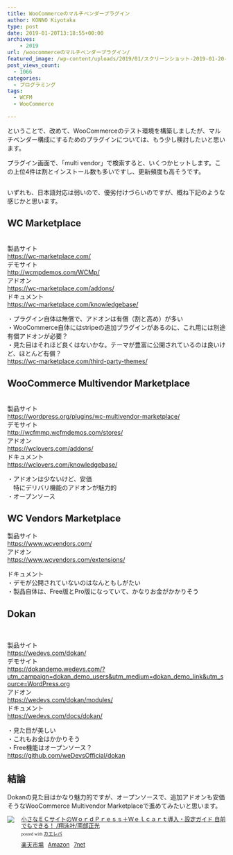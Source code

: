 ```yaml
---
title: WooCommerceのマルチベンダープラグイン
author: KONNO Kiyotaka
type: post
date: 2019-01-20T13:18:55+00:00
archives:
    - 2019
url: /woocommerceのマルチベンダープラグイン/
featured_image: /wp-content/uploads/2019/01/スクリーンショット-2019-01-20-22.17.58.jpg
post_views_count:
  - 1066
categories:
  - プログラミング
tags:
  - WCFM
  - WooCommerce

---
```

ということで、改めて、WooCommerceのテスト環境を構築しましたが、マルチベンダー構成にするためのプラグインについては、もう少し検討したいと思います。

プラグイン画面で、「multi vendor」で検索すると、いくつかヒットします。この上位4件は割とインストール数も多いですし、更新頻度も高そうです。<figure class="wp-block-image">

<img src="https://i0.wp.com/www.programmers-office.ml/wp-content/uploads/2019/01/スクリーンショット-2019-01-20-21.23.53.jpg?ssl=1" alt="" class="wp-image-2720" srcset="https://i0.wp.com/www.programmers-office.ml/wp-content/uploads/2019/01/スクリーンショット-2019-01-20-21.23.53.jpg?w=800&ssl=1 800w, https://i0.wp.com/www.programmers-office.ml/wp-content/uploads/2019/01/スクリーンショット-2019-01-20-21.23.53.jpg?resize=300%2C161&ssl=1 300w, https://i0.wp.com/www.programmers-office.ml/wp-content/uploads/2019/01/スクリーンショット-2019-01-20-21.23.53.jpg?resize=768%2C412&ssl=1 768w" sizes="(max-width: 800px) 100vw, 800px" data-recalc-dims="1" /> </figure> 

いずれも、日本語対応は弱いので、優劣付けづらいのですが、概ね下記のような感じかと思います。

## WC Marketplace<figure class="wp-block-image">

<img src="https://i0.wp.com/www.programmers-office.ml/wp-content/uploads/2019/01/スクリーンショット-2019-01-20-22.01.53.jpg?fit=1024%2C636&ssl=1" alt="" class="wp-image-2718" srcset="https://i1.wp.com/www.programmers-office.ml/wp-content/uploads/2019/01/スクリーンショット-2019-01-20-22.01.53.jpg?w=2392&ssl=1 2392w, https://i1.wp.com/www.programmers-office.ml/wp-content/uploads/2019/01/スクリーンショット-2019-01-20-22.01.53.jpg?resize=300%2C186&ssl=1 300w, https://i1.wp.com/www.programmers-office.ml/wp-content/uploads/2019/01/スクリーンショット-2019-01-20-22.01.53.jpg?resize=768%2C477&ssl=1 768w, https://i1.wp.com/www.programmers-office.ml/wp-content/uploads/2019/01/スクリーンショット-2019-01-20-22.01.53.jpg?resize=1024%2C636&ssl=1 1024w, https://i1.wp.com/www.programmers-office.ml/wp-content/uploads/2019/01/スクリーンショット-2019-01-20-22.01.53.jpg?w=2000&ssl=1 2000w" sizes="(max-width: 1000px) 100vw, 1000px" /> </figure> 

製品サイト  
<a rel="noreferrer noopener" target="_blank" href="https://wc-marketplace.com/">https://wc-marketplace.com/</a>  
デモサイト  
<a rel="noreferrer noopener" target="_blank" href="http://wcmpdemos.com/WCMp/">http://wcmpdemos.com/WCMp/</a>  
アドオン  
<a rel="noreferrer noopener" target="_blank" href="https://wc-marketplace.com/addons/">https://wc-marketplace.com/addons/</a>  
ドキュメント  
<a rel="noreferrer noopener" target="_blank" href="https://wc-marketplace.com/knowledgebase/">https://wc-marketplace.com/knowledgebase/</a>

・プラグイン自体は無償で、アドオンは有償（割と高め）が多い  
・WooCommerce自体にはstripeの追加プラグインがあるのに、これ用には別途有償アドオンが必要？  
・見た目はそれほど良くはないかな。テーマが豊富に公開されているのは良いけど、ほとんど有償？  
<a rel="noreferrer noopener" target="_blank" href="https://wc-marketplace.com/third-party-themes/">https://wc-marketplace.com/third-party-themes/</a>

## WooCommerce Multivendor Marketplace<figure class="wp-block-image">

<img src="https://i0.wp.com/www.programmers-office.ml/wp-content/uploads/2019/01/スクリーンショット-2019-01-20-22.02.51.jpg?fit=1024%2C728&ssl=1" alt="" class="wp-image-2719" srcset="https://i1.wp.com/www.programmers-office.ml/wp-content/uploads/2019/01/スクリーンショット-2019-01-20-22.02.51.jpg?w=1200&ssl=1 1200w, https://i1.wp.com/www.programmers-office.ml/wp-content/uploads/2019/01/スクリーンショット-2019-01-20-22.02.51.jpg?resize=300%2C213&ssl=1 300w, https://i1.wp.com/www.programmers-office.ml/wp-content/uploads/2019/01/スクリーンショット-2019-01-20-22.02.51.jpg?resize=768%2C546&ssl=1 768w, https://i1.wp.com/www.programmers-office.ml/wp-content/uploads/2019/01/スクリーンショット-2019-01-20-22.02.51.jpg?resize=1024%2C728&ssl=1 1024w" sizes="(max-width: 1000px) 100vw, 1000px" /> </figure> 

製品サイト  
<a rel="noreferrer noopener" target="_blank" href="https://wordpress.org/plugins/wc-multivendor-marketplace/">https://wordpress.org/plugins/wc-multivendor-marketplace/</a>  
デモサイト  
<a rel="noreferrer noopener" target="_blank" href="http://wcfmmp.wcfmdemos.com/stores/">http://wcfmmp.wcfmdemos.com/stores/</a>  
アドオン  
<a rel="noreferrer noopener" target="_blank" href="https://wclovers.com/addons/">https://wclovers.com/addons/</a>  
ドキュメント  
<a rel="noreferrer noopener" target="_blank" href="https://wclovers.com/knowledgebase/">https://wclovers.com/knowledgebase/</a>

・アドオンは少ないけど、安価  
　特にデリバリ機能のアドオンが魅力的  
・オープンソース

## WC Vendors Marketplace

製品サイト  
<a rel="noreferrer noopener" target="_blank" href="https://www.wcvendors.com/">https://www.wcvendors.com/</a>  
アドオン  
<a rel="noreferrer noopener" target="_blank" href="https://www.wcvendors.com/extensions/">https://www.wcvendors.com/extensions/</a>

ドキュメント  
・デモが公開されていないのはなんともしがたい  
・製品自体は、Free版とPro版になっていて、かなりお金がかかりそう

## Dokan<figure class="wp-block-image">

<img src="https://i1.wp.com/www.programmers-office.ml/wp-content/uploads/2019/01/スクリーンショット-2019-01-20-22.00.38.jpg?resize=1024%2C836&#038;ssl=1" alt="" class="wp-image-2722" srcset="https://i1.wp.com/www.programmers-office.ml/wp-content/uploads/2019/01/スクリーンショット-2019-01-20-22.00.38.jpg?resize=1024%2C836&ssl=1 1024w, https://i1.wp.com/www.programmers-office.ml/wp-content/uploads/2019/01/スクリーンショット-2019-01-20-22.00.38.jpg?resize=300%2C245&ssl=1 300w, https://i1.wp.com/www.programmers-office.ml/wp-content/uploads/2019/01/スクリーンショット-2019-01-20-22.00.38.jpg?resize=768%2C627&ssl=1 768w, https://i1.wp.com/www.programmers-office.ml/wp-content/uploads/2019/01/スクリーンショット-2019-01-20-22.00.38.jpg?w=1200&ssl=1 1200w" sizes="(max-width: 1000px) 100vw, 1000px" data-recalc-dims="1" /> </figure> <figure class="wp-block-image"><img src="https://i2.wp.com/www.programmers-office.ml/wp-content/uploads/2019/01/スクリーンショット-2019-01-20-22.00.59.jpg?ssl=1" alt="" class="wp-image-2721" srcset="https://i2.wp.com/www.programmers-office.ml/wp-content/uploads/2019/01/スクリーンショット-2019-01-20-22.00.59.jpg?w=800&ssl=1 800w, https://i2.wp.com/www.programmers-office.ml/wp-content/uploads/2019/01/スクリーンショット-2019-01-20-22.00.59.jpg?resize=300%2C260&ssl=1 300w, https://i2.wp.com/www.programmers-office.ml/wp-content/uploads/2019/01/スクリーンショット-2019-01-20-22.00.59.jpg?resize=768%2C664&ssl=1 768w" sizes="(max-width: 800px) 100vw, 800px" data-recalc-dims="1" /></figure> 

製品サイト  
<a rel="noreferrer noopener" target="_blank" href="https://wedevs.com/dokan/">https://wedevs.com/dokan/</a>  
デモサイト  
<a rel="noreferrer noopener" target="_blank" href="https://dokandemo.wedevs.com/?utm_campaign=dokan_demo_users&utm_medium=dokan_demo_link&utm_source=WordPress.org">https://dokandemo.wedevs.com/?utm_campaign=dokan_demo_users&utm_medium=dokan_demo_link&utm_source=WordPress.org</a>  
アドオン  
<a rel="noreferrer noopener" target="_blank" href="https://wedevs.com/dokan/modules/">https://wedevs.com/dokan/modules/</a>  
ドキュメント  
<a rel="noreferrer noopener" target="_blank" href="https://wedevs.com/docs/dokan/">https://wedevs.com/docs/dokan/</a>

・見た目が美しい  
・これもお金はかかりそう  
・Free機能はオープンソース？  
<a rel="noreferrer noopener" target="_blank" href="https://github.com/weDevsOfficial/dokan">https://github.com/weDevsOfficial/dokan</a>

## 結論

Dokanの見た目はかなり魅力的ですが、オープンソースで、追加アドオンも安価そうなWooCommerce Multivendor Marketplaceで進めてみたいと思います。



<div class="kaerebalink-box" style="text-align:left;padding-bottom:20px;font-size:small;zoom: 1;overflow: hidden;">
  <div class="kaerebalink-image" style="float:left;margin:0 15px 10px 0;">
    <a href="//af.moshimo.com/af/c/click?a_id=1238335&#038;p_id=54&#038;pc_id=54&#038;pl_id=616&#038;s_v=b5Rz2P0601xu&#038;url=https%3A%2F%2Fproduct.rakuten.co.jp%2Fproduct%2F-%2F4215d35b77fae8c2f84c51084aedb473%2F" target="_blank" ><img src="https://i2.wp.com/thumbnail.image.rakuten.co.jp/ran/img/2001/0009/784/798/129/501/20010009784798129501_1.jpg?ssl=1" style="border: none;" data-recalc-dims="1" /></a><img src="//i.moshimo.com/af/i/impression?a_id=1238335&#038;p_id=54&#038;pc_id=54&#038;pl_id=616" width="1" height="1" style="border:none;" />
  </div>
  
  <div class="kaerebalink-info" style="line-height:120%;zoom: 1;overflow: hidden;">
    <div class="kaerebalink-name" style="margin-bottom:10px;line-height:120%">
      <a href="//af.moshimo.com/af/c/click?a_id=1238335&#038;p_id=54&#038;pc_id=54&#038;pl_id=616&#038;s_v=b5Rz2P0601xu&#038;url=https%3A%2F%2Fproduct.rakuten.co.jp%2Fproduct%2F-%2F4215d35b77fae8c2f84c51084aedb473%2F" target="_blank" >小さなＥＣサイトのＷｏｒｄＰｒｅｓｓ＋Ｗｅｌｃａｒｔ導入・設定ガイド 自前でもできる！ /翔泳社/南部正光</a><img src="//i.moshimo.com/af/i/impression?a_id=1238335&#038;p_id=54&#038;pc_id=54&#038;pl_id=616" width="1" height="1" style="border:none;" />
      <div class="kaerebalink-powered-date" style="font-size:8pt;margin-top:5px;font-family:verdana;line-height:120%">
        posted with <a href="https://kaereba.com" rel="nofollow" target="_blank">カエレバ</a>
      </div>
    </div>
    <div class="kaerebalink-detail" style="margin-bottom:5px;">
    </div>
    <div class="kaerebalink-link1" style="margin-top:10px;">
      <div class="shoplinkrakuten" style="display:inline;margin-right:5px">
        <a href="//af.moshimo.com/af/c/click?a_id=1238335&#038;p_id=54&#038;pc_id=54&#038;pl_id=616&#038;s_v=b5Rz2P0601xu&#038;url=https%3A%2F%2Fsearch.rakuten.co.jp%2Fsearch%2Fmall%2FEC%25E3%2582%25B5%25E3%2582%25A4%25E3%2583%2588%2F-%2Ff.1-p.1-s.1-sf.0-st.A-v.2%3Fx%3D0" target="_blank" >楽天市場</a><img src="//i.moshimo.com/af/i/impression?a_id=1238335&#038;p_id=54&#038;pc_id=54&#038;pl_id=616" width="1" height="1" style="border:none;" />
      </div>
      <div class="shoplinkamazon" style="display:inline;margin-right:5px">
        <a href="//af.moshimo.com/af/c/click?a_id=1238337&#038;p_id=170&#038;pc_id=185&#038;pl_id=4062&#038;s_v=b5Rz2P0601xu&#038;url=https%3A%2F%2Fwww.amazon.co.jp%2Fgp%2Fsearch%3Fkeywords%3DEC%25E3%2582%25B5%25E3%2582%25A4%25E3%2583%2588%26__mk_ja_JP%3D%25E3%2582%25AB%25E3%2582%25BF%25E3%2582%25AB%25E3%2583%258A" target="_blank" >Amazon</a><img src="//i.moshimo.com/af/i/impression?a_id=1238337&#038;p_id=170&#038;pc_id=185&#038;pl_id=4062" width="1" height="1" style="border:none;" />
      </div>
      <div class="shoplinkseven" style="display:inline;margin-right:5px">
        <a href="//af.moshimo.com/af/c/click?a_id=1238336&#038;p_id=932&#038;pc_id=1188&#038;pl_id=12456&#038;s_v=b5Rz2P0601xu&#038;url=http%3A%2F%2F7net.omni7.jp%2Fsearch%2F%3Fkeyword%3DEC%25E3%2582%25B5%25E3%2582%25A4%25E3%2583%2588%26searchKeywordFlg%3D1" target="_blank" ><img src="//i.moshimo.com/af/i/impression?a_id=1238336&p_id=932&pc_id=1188&pl_id=12456" width="1" height="1" style="border:none;">7net</a>
      </div>
    </div>
  </div>
  
  <div class="booklink-footer" style="clear: left">
  </div>
</div>